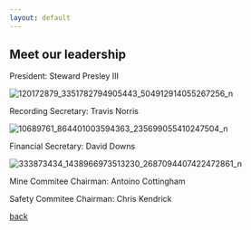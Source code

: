 ```yaml
---
layout: default
---
```


## Meet our leadership

President:
Steward Presley III

![120172879_3351782794905443_504912914055267256_n](https://user-images.githubusercontent.com/127059658/223015327-3b8ce732-df58-4069-87a9-0524e30a8c3a.jpg)



Recording Secretary:
Travis Norris

![10689761_864401003594363_235699055410247504_n](https://user-images.githubusercontent.com/127059658/223016605-50978e90-6db2-4e61-9edf-519befa6c6ec.jpg)



Financial Secretary:
David Downs 

![333873434_1438966973513230_2687094407422472861_n](https://user-images.githubusercontent.com/127059658/223017060-a4c81b97-cd65-42c3-b1d8-0da7a7a58ade.jpg)



Mine Commitee Chairman: 
Antoino Cottingham 




Safety Commitee Chairman:
Chris Kendrick 





[back](./)
